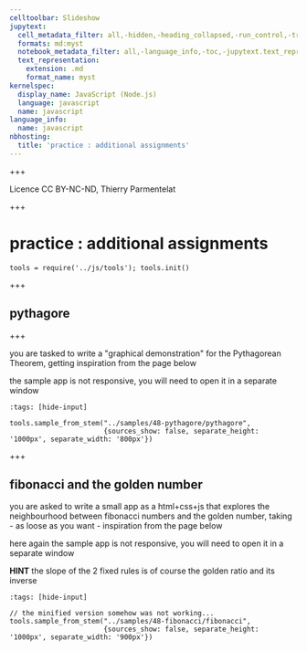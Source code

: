 ```yaml
---
celltoolbar: Slideshow
jupytext:
  cell_metadata_filter: all,-hidden,-heading_collapsed,-run_control,-trusted
  formats: md:myst
  notebook_metadata_filter: all,-language_info,-toc,-jupytext.text_representation.jupytext_version,-jupytext.text_representation.format_version
  text_representation:
    extension: .md
    format_name: myst
kernelspec:
  display_name: JavaScript (Node.js)
  language: javascript
  name: javascript
language_info:
  name: javascript
nbhosting:
  title: 'practice : additional assignments'
---
```


+++

Licence CC BY-NC-ND, Thierry Parmentelat

+++

# practice : additional assignments

```{code-cell}
tools = require('../js/tools'); tools.init()
```

+++

## pythagore

+++

you are tasked to write a "graphical demonstration" for the Pythagorean Theorem, getting inspiration from the page below

the sample app is not responsive, you will need to open it in a separate window

```{code-cell}
:tags: [hide-input]

tools.sample_from_stem("../samples/48-pythagore/pythagore",
                       {sources_show: false, separate_height: '1000px', separate_width: '800px'})
```

+++

## fibonacci and the golden number

you are asked to write a small app as a html+css+js that explores the neighbourhood between fibonacci numbers and the golden number, taking - as loose as you want - inspiration from the page below

here again the sample app is not responsive, you will need to open it in a separate window

**HINT** the slope of the 2 fixed rules is of course the golden ratio and its inverse

```{code-cell}
:tags: [hide-input]

// the minified version somehow was not working...
tools.sample_from_stem("../samples/48-fibonacci/fibonacci",
                       {sources_show: false, separate_height: '1000px', separate_width: '900px'})
```
